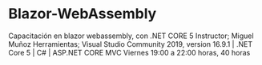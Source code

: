 # Blazor-WebAssembly
Capacitación en blazor webassembly, con .NET CORE 5
Instructor; Miguel Muñoz
Herramientas; Visual Studio Community 2019, version 16.9.1 | .NET Core 5 | C# | ASP.NET CORE MVC
Viernes 19:00 a 22:00 horas, 40 horas

